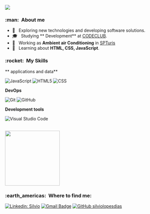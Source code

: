 
![](https://komarev.com/ghpvc/?username=silviolopesdias&color=006bed)

<h3> :man: &nbsp;About me </h3>

- 🤔 &nbsp; Exploring new technologies and developing software solutions. 
- 🎓 &nbsp; Studying ** Development** at  <a href="https://dashboard.kiwify.com.br/courses/">CODECLUB</a>.
- 💼 &nbsp; Working as **Ambient air Conditioning** in <a href="https://spturis.com/v7/">SPTuris</a>
- 🌱 &nbsp; Learning about **HTML, CSS, JavaScript**.
<h3> :rocket: &nbsp;My Skills </h3>

** applications and data**

  
  
  ![JavaScript](https://img.shields.io/badge/-JavaScript-333333?style=flat&logo=javascript)
  ![HTML5](https://img.shields.io/badge/-HTML5-333333?style=flat&logo=HTML5)
  ![CSS](https://img.shields.io/badge/-CSS-333333?style=flat&logo=CSS3&logoColor=1572B6)
 
  


**DevOps**

  ![Git](https://img.shields.io/badge/-Git-333333?style=flat&logo=git)
  ![GitHub](https://img.shields.io/badge/-GitHub-333333?style=flat&logo=github)
 
 

**Development tools**

  ![Visual Studio Code](https://img.shields.io/badge/-Visual%20Studio%20Code-333333?style=flat&logo=visual-studio-code&logoColor=007ACC)


  

<br/>

<a href="https://github.com/VanessaSwerts">
  <img height="180em" src="https://github-readme-stats.vercel.app/api?username=silviolopesdias&theme=dracula&show_icons=true" />
</a>

<br/>

<h3> :earth_americas: &nbsp;Where to find me: </h3> 

[![Linkedin: Silvio ](https://img.shields.io/badge/-silviolopes-blue?style=flat-square&logo=Linkedin&logoColor=white&link=DO-SEU-LINKEDIN)](https://www.linkedin.com/in/silvio-lopes-dias-516a3a55/)
[![Gmail Badge](https://img.shields.io/badge/-silvio.sandra@live.com-006bed?style=flat-square&logo=Gmail&logoColor=white&link=mailto:silvio.sandra@live.com)](mailto:silvio.sandra@live.com)
[![GitHub silviolopesdias]( https://img.shields.io/github/followers/silviolopesdias?label=follow&style=social)](https://github.com/silviolopesdias)
